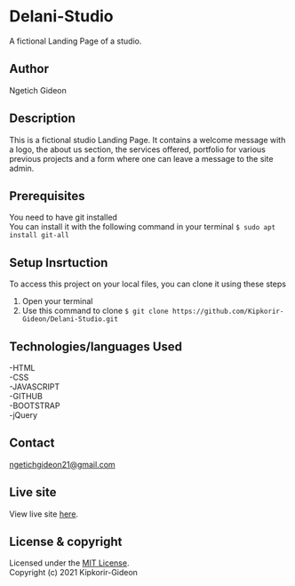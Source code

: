 # Delani-Studio
A fictional Landing Page of a studio.
## Author
Ngetich Gideon

## Description
This is a fictional studio Landing Page. It contains a welcome message with a logo, the about us section, the services offered, portfolio for various previous projects and a form where one can leave a message to the site admin. 

## Prerequisites
You need to have git installed<br />
You can install it with the following command in your terminal
`$ sudo apt install git-all`

## Setup Insrtuction
To access this project on your local files, you can clone it using these steps
1. Open your terminal
1. Use this command to clone `$ git clone https://github.com/Kipkorir-Gideon/Delani-Studio.git`

## Technologies/languages Used
-HTML<br/>
-CSS<br/>
-JAVASCRIPT<br/>
-GITHUB<br/>
-BOOTSTRAP<br/>
-jQuery

## Contact
ngetichgideon21@gmail.com

## Live site
View live site [here](https://kipkorir-gideon.github.io/Delani-Studio/).

## License & copyright
Licensed under the [MIT License](LICENSE).<br />
Copyright (c) 2021 Kipkorir-Gideon
